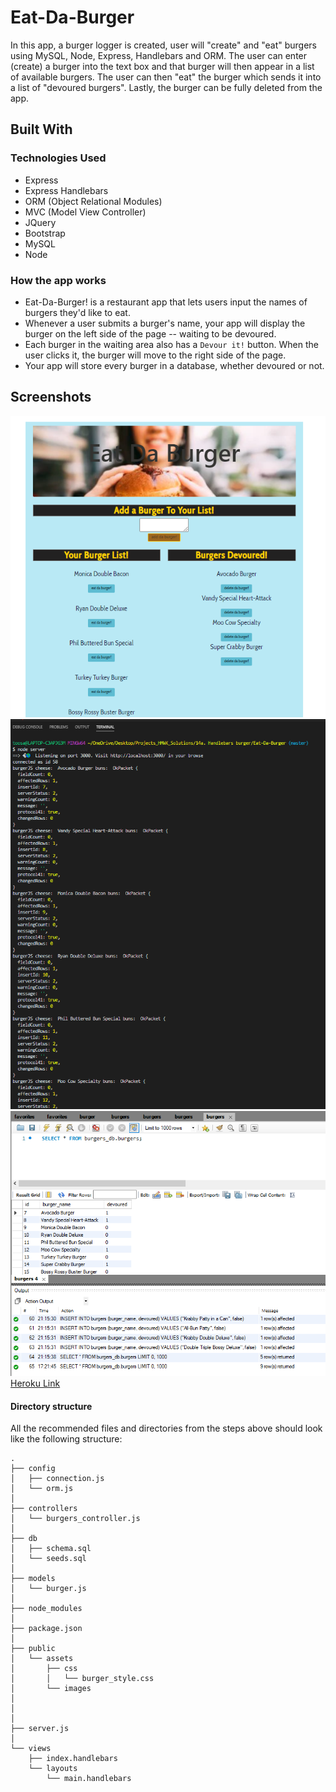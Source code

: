 # Eat-Da-Burger
In this app, a burger logger is created, user will "create" and "eat" burgers using MySQL, Node, Express, Handlebars and ORM. The user can enter (create) a burger into the text box and that burger will then appear in a list of available burgers. The user can then "eat" the burger which sends it into a list of "devoured burgers". Lastly, the burger can be fully deleted from the app.
## Built With
### Technologies Used
- Express
- Express Handlebars
- ORM (Object Relational Modules)
- MVC (Model View Controller)
- JQuery
- Bootstrap
- MySQL
- Node
### How the app works
* Eat-Da-Burger! is a restaurant app that lets users input the names of burgers they'd like to eat.
* Whenever a user submits a burger's name, your app will display the burger on the left side of the page -- waiting to be devoured.
* Each burger in the waiting area also has a `Devour it!` button. When the user clicks it, the burger will move to the right side of the page.
* Your app will store every burger in a database, whether devoured or not.
## Screenshots
![Eat Da Burger App](https://github.com/slsmi285/Eat-Da-Burger/blob/master/public/assets/images/BrowserApp.PNG)
![Terminal Logs](https://github.com/slsmi285/Eat-Da-Burger/blob/master/public/assets/images/terminal%20entry%20logs.PNG)
![Sequel DB](https://github.com/slsmi285/Eat-Da-Burger/blob/master/public/assets/images/Sequel.PNG)
[Heroku Link]()
#### Directory structure
All the recommended files and directories from the steps above should look like the following structure:
```
.
├── config
│   ├── connection.js
│   └── orm.js
│ 
├── controllers
│   └── burgers_controller.js
│
├── db
│   ├── schema.sql
│   └── seeds.sql
│
├── models
│   └── burger.js
│ 
├── node_modules
│ 
├── package.json
│
├── public
│   └── assets
│       ├── css
│       │   └── burger_style.css
│       └── images
│          
│   
│
├── server.js
│
└── views
    ├── index.handlebars
    └── layouts
        └── main.handlebars
```